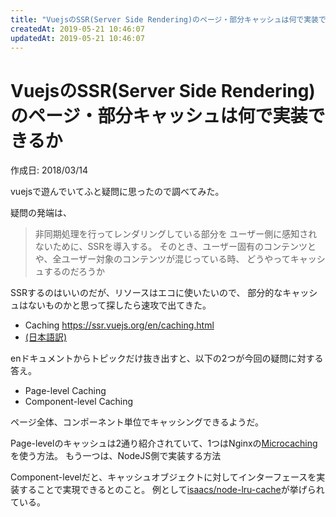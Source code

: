 ```yaml
---
title: "VuejsのSSR(Server Side Rendering)のページ・部分キャッシュは何で実装できるか"
createdAt: 2019-05-21 10:46:07
updatedAt: 2019-05-21 10:46:07
---
```


# VuejsのSSR(Server Side Rendering)のページ・部分キャッシュは何で実装できるか

<p id="created_at">作成日: <time dateTime="2018-03-14T02:20">2018/03/14</time></p>

vuejsで遊んでいてふと疑問に思ったので調べてみた。

疑問の発端は、


> 非同期処理を行ってレンダリングしている部分を
> ユーザー側に感知されないために、SSRを導入する。
> そのとき、ユーザー固有のコンテンツとや、全ユーザー対象のコンテンツが混じっている時、
> どうやってキャッシュするのだろうか


SSRするのはいいのだが、リソースはエコに使いたいので、
部分的なキャッシュはないものかと思って探したら速攻で出てきた。

- Caching <https://ssr.vuejs.org/en/caching.html>
- [(日本語訳)](https://github.com/vuejs/vue-ssr-docs/blob/master/ja/caching.md)

enドキュメントからトピックだけ抜き出すと、以下の2つが今回の疑問に対する答え。

- Page-level Caching
- Component-level Caching

ページ全体、コンポーネント単位でキャッシングできるようだ。

Page-levelのキャッシュは2通り紹介されていて、1つはNginxの[Microcaching](https://www.nginx.com/blog/benefits-of-microcaching-nginx/)を使う方法。
もう一つは、NodeJS側で実装する方法

Component-levelだと、キャッシュオブジェクトに対してインターフェースを実装することで実現できるとのこと。
例として[isaacs/node-lru-cache](https://github.com/isaacs/node-lru-cache)が挙げられている。


